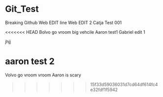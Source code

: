 # Git_Test
Breaking Github
Web EDIT
line
Web EDIT 2
Catja Test 001

<<<<<<< HEAD
Bolvo go  vroom big vehcile
Aaron test1
Gabriel edit 1





jhjj






































aaron test 2
=======
Volvo go vroom vroom
Aaron is scary
>>>>>>> 15f33d59036031d7cd64df614fc4e32fdf1f5942
